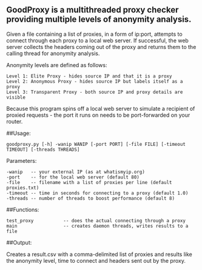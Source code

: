 ## GoodProxy is a multithreaded proxy checker providing multiple levels of anonymity analysis. 

Given a file containing a list of proxies, in a form of ip:port, attempts
to connect through each proxy to a local web server. If successful, the web
server collects the headers coming out of the proxy and returns them to the
calling thread for anonymity analysis.

Anonymity levels are defined as follows:

    Level 1: Elite Proxy - hides source IP and that it is a proxy
    Level 2: Anonymous Proxy - hides source IP but labels itself as a proxy
    Level 3: Transparent Proxy - both source IP and proxy details are visible
    
Because this program spins off a local web server to simulate a recipient of
proxied requests - the port it runs on needs to be port-forwarded on
your router.

##Usage:

    goodproxy.py [-h] -wanip WANIP [-port PORT] [-file FILE] [-timeout TIMEOUT] [-threads THREADS]
                
Parameters:

    -wanip   -- your external IP (as at whatismyip.org)
    -port    -- for the local web server (default 80)
    -file    -- filename with a list of proxies per line (default proxies.txt)
    -timeout -- time in seconds for connecting to a proxy (default 1.0)
    -threads -- number of threads to boost performance (default 8)
    
    
##Functions:

    test_proxy           -- does the actual connecting through a proxy
    main                 -- creates daemon threads, writes results to a file
    
##Output:

Creates a result.csv with a comma-delimited list of proxies and results like the anonymity level, time to connect and headers sent out by the proxy.

